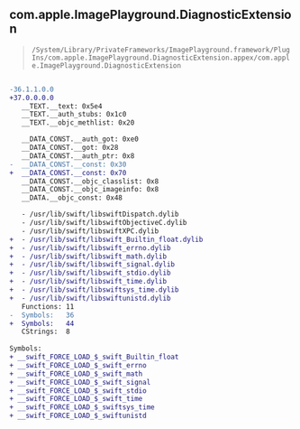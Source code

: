 ## com.apple.ImagePlayground.DiagnosticExtension

> `/System/Library/PrivateFrameworks/ImagePlayground.framework/PlugIns/com.apple.ImagePlayground.DiagnosticExtension.appex/com.apple.ImagePlayground.DiagnosticExtension`

```diff

-36.1.1.0.0
+37.0.0.0.0
   __TEXT.__text: 0x5e4
   __TEXT.__auth_stubs: 0x1c0
   __TEXT.__objc_methlist: 0x20

   __DATA_CONST.__auth_got: 0xe0
   __DATA_CONST.__got: 0x28
   __DATA_CONST.__auth_ptr: 0x8
-  __DATA_CONST.__const: 0x30
+  __DATA_CONST.__const: 0x70
   __DATA_CONST.__objc_classlist: 0x8
   __DATA_CONST.__objc_imageinfo: 0x8
   __DATA.__objc_const: 0x48

   - /usr/lib/swift/libswiftDispatch.dylib
   - /usr/lib/swift/libswiftObjectiveC.dylib
   - /usr/lib/swift/libswiftXPC.dylib
+  - /usr/lib/swift/libswift_Builtin_float.dylib
+  - /usr/lib/swift/libswift_errno.dylib
+  - /usr/lib/swift/libswift_math.dylib
+  - /usr/lib/swift/libswift_signal.dylib
+  - /usr/lib/swift/libswift_stdio.dylib
+  - /usr/lib/swift/libswift_time.dylib
+  - /usr/lib/swift/libswiftsys_time.dylib
+  - /usr/lib/swift/libswiftunistd.dylib
   Functions: 11
-  Symbols:   36
+  Symbols:   44
   CStrings:  8
 
Symbols:
+ __swift_FORCE_LOAD_$_swift_Builtin_float
+ __swift_FORCE_LOAD_$_swift_errno
+ __swift_FORCE_LOAD_$_swift_math
+ __swift_FORCE_LOAD_$_swift_signal
+ __swift_FORCE_LOAD_$_swift_stdio
+ __swift_FORCE_LOAD_$_swift_time
+ __swift_FORCE_LOAD_$_swiftsys_time
+ __swift_FORCE_LOAD_$_swiftunistd

```
